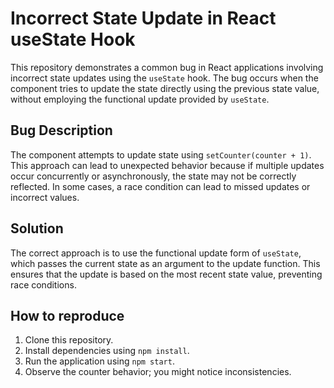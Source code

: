 # Incorrect State Update in React useState Hook

This repository demonstrates a common bug in React applications involving incorrect state updates using the `useState` hook. The bug occurs when the component tries to update the state directly using the previous state value, without employing the functional update provided by `useState`.

## Bug Description

The component attempts to update state using `setCounter(counter + 1)`. This approach can lead to unexpected behavior because if multiple updates occur concurrently or asynchronously, the state may not be correctly reflected.  In some cases, a race condition can lead to missed updates or incorrect values.

## Solution

The correct approach is to use the functional update form of `useState`, which passes the current state as an argument to the update function.  This ensures that the update is based on the most recent state value, preventing race conditions.

## How to reproduce

1. Clone this repository.
2. Install dependencies using `npm install`.
3. Run the application using `npm start`.
4. Observe the counter behavior; you might notice inconsistencies.
